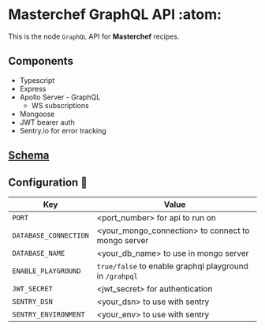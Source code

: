 # Masterchef GraphQL API :atom:

This is the node `GraphQL` API for **Masterchef** recipes.

## Components
- Typescript
- Express
- Apollo Server - GraphQL
    - WS subscriptions
- Mongoose
- JWT bearer auth
- Sentry.io for error tracking

## [Schema](./schema.gql)


## Configuration 🔧
| Key | Value |
| --- | --- |
| `PORT`                | <port_number> for api to run on                           |
| `DATABASE_CONNECTION` | <your_mongo_connection> to connect to mongo server        |
| `DATABASE_NAME`       | <your_db_name> to use in mongo server                     | 
| `ENABLE_PLAYGROUND`   | `true/false` to enable graphql playground in `/grahpql`   |
| `JWT_SECRET`          | <jwt_secret> for authentication                           |
| `SENTRY_DSN`          | <your_dsn> to use with sentry                             | 
| `SENTRY_ENVIRONMENT`  | <your_env> to use with sentry                             |